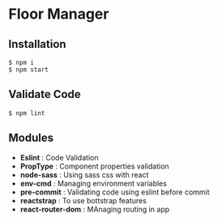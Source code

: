 # Floor Manager

## Installation
```
$ npm i
$ npm start
```

## Validate Code
```
$ npm lint
```

## Modules
- **Eslint** : Code Validation
- **PropType** : Component properties validation
- **node-sass** : Using sass css with react
- **env-cmd** : Managing environment variables
- **pre-commit** : Validating code using eslint before commit
- **reactstrap** : To use bottstrap features
- **react-router-dom** : MAnaging routing in app
